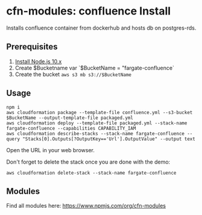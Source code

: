 # cfn-modules: confluence Install

Installs confluence container from dockerhub and hosts db on postgres-rds. 

## Prerequisites

1. [Install Node.js 10.x](https://nodejs.org/)
1. Create $Bucketname var `$BucketName = "fargate-confluence`
1. Create the bucket `aws s3 mb s3://$BucketName`

## Usage

```
npm i
aws cloudformation package --template-file confluence.yml --s3-bucket $BucketName --output-template-file packaged.yml
aws cloudformation deploy --template-file packaged.yml --stack-name fargate-confluence --capabilities CAPABILITY_IAM
aws cloudformation describe-stacks --stack-name fargate-confluence --query "Stacks[0].Outputs[?OutputKey=='Url'].OutputValue" --output text
```

Open the URL in your web browser.

Don't forget to delete the stack once you are done with the demo:

```
aws cloudformation delete-stack --stack-name fargate-confluence
```

## Modules

Find all modules here: https://www.npmjs.com/org/cfn-modules
